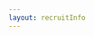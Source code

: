 ```yaml
---
layout: recruitInfo
---
```


<html lang="en">
<head>
    <meta charset="UTF-8">
    <meta http-equiv="X-UA-Compatible" content="IE=edge">
    <meta name="viewport" content="width=device-width, initial-scale=1.0">
    <style>
        .narrow-image {
            width: 100%;
            display: block;
            margin: 20px auto;
        }

        /* 文字内容的样式 */
        .content {
            max-width: 800px;
            margin: 50px auto;
            padding: 20px;
            background-color: rgba(255, 255, 255, 0.8);
            border-radius: 10px;
            box-shadow: 0 4px 8px rgba(0, 0, 0, 0.1);
        }

        h2 {
            text-align: center;
            margin-top: 0;
            color: #333;
        }

        ul {
            list-style-type: disc;
            margin-left: 20px;
        }

        li {
            margin-bottom: 20px;
        }
    </style>
</head>
<body>

<img src="https://bormiolirocco.com/upload/slideshow_hp/Barshine%20Web%20Banner_iq342ypl.jpg" class="narrow-image"> 

<div class="content">
    <h2>岗位人数</h2>
    <ul>
        <li>招聘人数：2人</li>
    </ul>
    
    <h2>薪资</h2>
    <ul>
        <li>薪资范围：人民币 10,000 - 11,000 / 月</li>
    </ul>
    
    <h2>职位描述</h2>
    <ul>
        <li>负责生产部门的日常管理和运营，确保生产效率和产品质量；</li>
        <li>监督生产流程，确保生产计划按时完成；</li>
        <li>负责生产设备的维护和更新，保障生产线的稳定运行；</li>
        <li>协调生产部门与其他部门之间的合作，确保生产顺利进行。</li>
    </ul>

    <h2>职位要求</h2>
    <ul>
        <li>本科及以上学历，机械、制造等相关专业优先考虑；</li>
        <li>五年以上生产管理经验，有杯子或相关制造业管理经验优先；</li>
        <li>熟悉生产管理流程和设备维护，具备良好的团队管理和协调能力；</li>
        <li>具备较强的责任心和抗压能力，能够适应高强度的工作环境。</li>
    </ul>
</div>
</body>
</html>